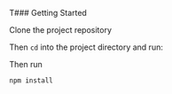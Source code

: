T### Getting Started

Clone the project repository

Then `cd` into the project directory and run:

Then run

`npm install`
